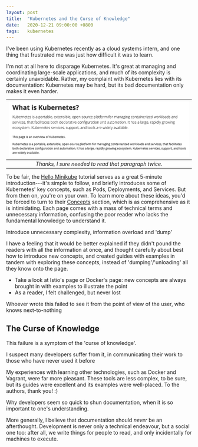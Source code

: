 ```yaml
---
layout: post
title:  "Kubernetes and the Curse of Knowledge"
date:   2020-12-21 09:00:00 +0800
tags:   kubernetes
---
```


<This is so not done>

I've been using Kubernetes recently as a cloud systems intern, and one thing that frustrated me was just how difficult it was to learn.

I'm not at all here to disparage Kubernetes. It's great at managing and coordinating large-scale applications, and much of its complexity is certainly unavoidable. Rather, my complaint with Kubernetes lies with its documentation: Kubernetes may be hard, but its bad documentation only makes it even harder.

| ![What is Kubernetes?](/public/images/kubernetes/what-is-kubernetes.png) |
|:--:|
| *Thanks, I sure needed to read that paragraph twice.* |

To be fair, the [Hello Minikube](https://kubernetes.io/docs/tutorials/hello-minikube/) tutorial serves as a great 5-minute introduction---it's simple to follow, and briefly introduces some of Kubernetes' key concepts, such as Pods, Deployments, and Services. But from then on, you're on your own. To learn more about these ideas, you'd be forced to turn to their [Concepts](https://kubernetes.io/docs/concepts/overview/) section, which is as comprehensive as it is intimidating. Each page comes with a mass of technical terms and unnecessary information, confusing the poor reader who lacks the fundamental knowledge to understand it.

Introduce unnecessary complexity, information overload and 'dump'

I have a feeling that it would be better explained if they didn't pound the readers with all the information at once, and thought carefully about best how to introduce new concepts, and created guides with examples in tandem with exploring these concepts, instead of 'dumping'/'unloading' all they know onto the page.
- Take a look at Istio's page or Docker's page: new concepts are always brought in with examples to illustrate the point
- As a reader, I felt challenged, but never lost

Whoever wrote this failed to see it from the point of view of the user, who knows next-to-nothing

## The Curse of Knowledge

This failure is a symptom of the 'curse of knowledge'.

I suspect many developers suffer from it, in communicating their work to those who have never used it before


My experiences with learning other technologies, such as Docker and Vagrant, were far more pleasant. These tools are less complex, to be sure, but its guides were excellent and its examples were well-placed. To the authors, thank you! :)

Why developers seem so quick to shun documentation, when it is so important to one's understanding.

More generally, I believe that documentation should _never_ be an afterthought. Development is never only a technical endeavour, but a social one too: after all, we write things for people to read, and only incidentally for machines to execute.
